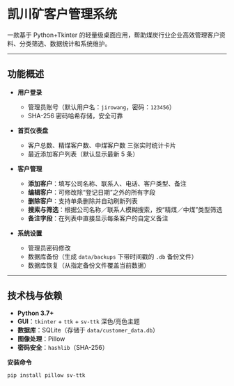 # 凯川矿客户管理系统

一款基于 Python+Tkinter 的轻量级桌面应用，帮助煤炭行业企业高效管理客户资料、分类筛选、数据统计和系统维护。

---

## 功能概述

- **用户登录**  
  - 管理员账号（默认用户名：`jirowang`，密码：`123456`）  
  - SHA-256 密码哈希存储，安全可靠  

- **首页仪表盘**  
  - 客户总数、精煤客户数、中煤客户数 三张实时统计卡片  
  - 最近添加客户列表（默认显示最新 5 条）  

- **客户管理**  
  - **添加客户**：填写公司名称、联系人、电话、客户类型、备注  
  - **编辑客户**：可修改除“登记日期”之外的所有字段  
  - **删除客户**：支持单条删除并自动刷新列表  
  - **搜索与筛选**：根据公司名称／联系人模糊搜索，按“精煤／中煤”类型筛选  
  - **备注字段**：在列表中直接显示每条客户的自定义备注  

- **系统设置**  
  - 管理员密码修改  
  - 数据库备份（生成 `data/backups` 下带时间戳的 `.db` 备份文件）  
  - 数据库恢复（从指定备份文件覆盖当前数据）  

---

## 技术栈与依赖

- **Python 3.7+**  
- **GUI**：`tkinter` + `ttk` + `sv-ttk` 深色/亮色主题  
- **数据库**：SQLite（存储于 `data/customer_data.db`）  
- **图像处理**：Pillow  
- **密码安全**：`hashlib`（SHA-256）  

**安装命令**  
```bash
pip install pillow sv-ttk
